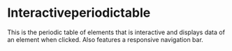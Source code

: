 # Interactiveperiodictable
This is the periodic table of elements that is interactive and displays data of an element when clicked. Also features a responsive navigation bar.
